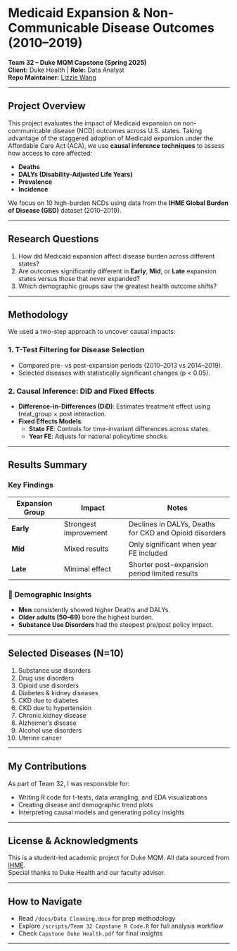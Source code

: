 # Medicaid Expansion & Non-Communicable Disease Outcomes (2010–2019)

**Team 32 – Duke MQM Capstone (Spring 2025)**  
**Client:** Duke Health | **Role:** Data Analyst  
**Repo Maintainer:** [Lizzie Wang](https://github.com/lizziewangliz)

---

## Project Overview

This project evaluates the impact of Medicaid expansion on non-communicable disease (NCD) outcomes across U.S. states. Taking advantage of the staggered adoption of Medicaid expansion under the Affordable Care Act (ACA), we use **causal inference techniques** to assess how access to care affected:

- **Deaths**
- **DALYs (Disability-Adjusted Life Years)**
- **Prevalence**
- **Incidence**

We focus on 10 high-burden NCDs using data from the **IHME Global Burden of Disease (GBD)** dataset (2010–2019).

---

## Research Questions

1. How did Medicaid expansion affect disease burden across different states?
2. Are outcomes significantly different in **Early**, **Mid**, or **Late** expansion states versus those that never expanded?
3. Which demographic groups saw the greatest health outcome shifts?

---


## Methodology

We used a two-step approach to uncover causal impacts:

### 1. **T-Test Filtering for Disease Selection**
- Compared pre- vs post-expansion periods (2010–2013 vs 2014–2019).
- Selected diseases with statistically significant changes (p < 0.05).

### 2. **Causal Inference: DiD and Fixed Effects**
- **Difference-in-Differences (DiD)**: Estimates treatment effect using treat_group × post interaction.
- **Fixed Effects Models**:
  - **State FE**: Controls for time-invariant differences across states.
  - **Year FE**: Adjusts for national policy/time shocks.

---

## Results Summary

### **Key Findings**
| Expansion Group | Impact | Notes |
|-----------------|--------|-------|
| **Early**       | Strongest improvement | Declines in DALYs, Deaths for CKD and Opioid disorders |
| **Mid**         | Mixed results | Only significant when year FE included |
| **Late**        | Minimal effect | Shorter post-expansion period limited results |

### 👥 **Demographic Insights**
- **Men** consistently showed higher Deaths and DALYs.
- **Older adults (50–69)** bore the highest burden.
- **Substance Use Disorders** had the steepest pre/post policy impact.

---

## Selected Diseases (N=10)

1. Substance use disorders  
2. Drug use disorders  
3. Opioid use disorders  
4. Diabetes & kidney diseases  
5. CKD due to diabetes  
6. CKD due to hypertension  
7. Chronic kidney disease  
8. Alzheimer’s disease  
9. Alcohol use disorders  
10. Uterine cancer

---

## My Contributions

As part of Team 32, I was responsible for:
- Writing R code for t-tests, data wrangling, and EDA visualizations
- Creating disease and demographic trend plots
- Interpreting causal models and generating policy insights

---

## License & Acknowledgments

This is a student-led academic project for Duke MQM. All data sourced from [IHME](https://www.healthdata.org/gbd).  
Special thanks to Duke Health and our faculty advisor.

---

## How to Navigate
- Read `/docs/Data Cleaning.docx` for prep methodology
- Explore `/scripts/Team 32 Capstone R Code.R` for full analysis workflow
- Check `Capstone Duke Health.pdf` for final insights

---

